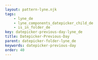 ```yaml
---
layout: pattern-lyne.njk
tags: 
    - lyne_de
    - lyne_components_datepicker_child_de
    - is_in_folder_de
key: datepicker-previous-day-lyne_de
title: Datepicker-Previous-Day
parent: datepicker-folder-lyne_de
keywords: datepicker-previous-day
order: 40
---
```

